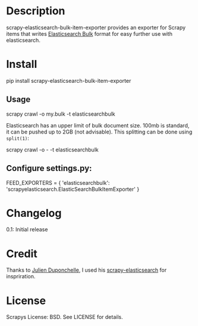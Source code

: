 Description
===========
scrapy-elasticsearch-bulk-item-exporter provides an exporter for Scrapy items that writes [Elasticsearch Bulk](http://www.elasticsearch.org/guide/reference/api/bulk/) format for easy further use with elasticsearch.

Install
=======
   pip install scrapy-elasticsearch-bulk-item-exporter

Usage
-----

   scrapy crawl <spider> -o my.bulk -t elasticsearchbulk

Elasticsearch has an upper limit of bulk document size. 100mb is standard, it can be pushed up to 2GB (not advisable). This splitting can be done using `split(1)`:

   scrapy crawl <spider> -o - -t elasticsearchbulk

Configure settings.py:
----------------------
   FEED_EXPORTERS = {
       'elasticsearchbulk': 'scrapyelasticsearch.ElasticSearchBulkItemExporter'
   }

Changelog
=========
0.1: Initial release

Credit
======

Thanks to [Julien Duponchelle](https://github.com/noplay/), I used his [scrapy-elasticsearch](https://github.com/noplay/scrapy-elasticsearch) for inspriration.

License
=======

Scrapys License: BSD. See LICENSE for details.

